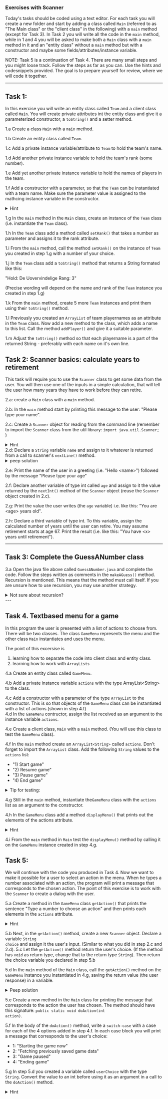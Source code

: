### Exercises with Scanner 
Today's tasks should be coded using a text editor. For each task you will create a new folder and start by adding a class called <code>Main</code> (referred to as "The Main class" or the "client class" in the following) with a <code>main</code> method (except for Task 3). 
In Task 2 you will write all the code in the <code>main</code> method, while in 1 and 4 you will be asked to make both a <code>Main</code> class with a <code>main</code> method in it and an "entity class" without a <code>main</code> method but with a constructor and maybe some fields/attributes/instance variable. 

NOTE: Task 5 is a continuation of Task 4. There are many small steps and you might loose track. Follow the steps as far as you can. Use the hints and codesnippets provided. The goal is to prepare yourself for review, where we will code it together. 

---
## Task 1:
In this exercise you will write an entity class called <code>Team</code> and a client class called <code>Main</code>. You will create private attributes int the entity class and give it a parameterized constructor, a <code>toString()</code> and a setter method.

1.a Create a class <code>Main</code> with a <code>main</code> method.

1.b Create an entity class called <code>Team</code>.

1.c Add a private instance variable/attribute to <code>Team</code> to hold the team's name.

1.d Add another private instance variable to hold the team's rank (some number).

1.e Add yet another private instance variable to hold the names of players in the team. 

1.f Add a constructor with a parameter, so that the <code>Team</code> can be instantiated with a team name. Make sure the parameter value is assigned to the mathcing instance variable in the constructor.
<details>
  <summary>Hint</summary>
  <p><code>public Team(String teamName)</code></p>
</details>

1.g In the <code>main</code> method in the <code>Main</code> class, create an instance of the <code>Team</code> class (i.e. instantiate the <code>Team</code> class).

1.h In the <code>Team</code> class add a method called <code>setRank()</code> that takes a number as parameter and assigns it to the rank attribute.

1.i From the <code>main</code> method, call the method <code>setRank()</code> on the instance of <code>Team</code> you created in step 1.g with a number of your choice.

1.j In the <code>Team</code> class add a <code>toString()</code> method that returns a String formated like this:

"Hold: De Uovervindelige
Rang: 3" 

(Precise wording will depend on the name and rank of the <code>Team</code> instance you created in step 1.g)

1.k From the <code>main</code> method, create 5 more <code>Team</code> instances and print them using their <code>toString()</code> method.

1.l Previously you created an <code>ArrayList</code> of team playernames as an attribute in the <code>Team</code> class. Now add a new method to the class, which adds a name to this list. Call the method <code>addPlayer()</code> and give it a suitable parameter. 

1.m Adjust the <code>toString()</code> method so that each playername is a part of the returned String - preferably with each name on it's own line.


## Task 2: Scanner basics: calculate years to retirement 
This task will require you to use the <code>Scanner</code> class to get some data from the user. You will then use one of the inputs in a simple calculation, that will tell the user how many years they have to work before they can retire.

2.a: create a <code>Main</code> class with a <code>main</code> method.

2.b: In the <code>main</code> method start by printing this message to the user: "Please type your name".

2.c: Create a <code>Scanner</code> object for reading from the command line (remember to import the <code>Scanner</code> class from the util library: <code>import java.util.Scanner; </code>)
<details>
  <summary>Hint</summary>
  <p><code>Scanner scanner = new Scanner(System.in);</code></p>
</details>
2.d: Declare a <code>String</code> variable <code>name</code> and assign to it whatever is returned from a call to scanner's <code>nextLine()</code> method.
<details>
  <summary>peep solution</summary>
  <p><code>String input =  scanner.nextLine();</code></p>
</details>

2.e: Print the name of the user in a greeting (i.e. "Hello \<name\>") followed by the message "Please type your age"

2.f: Declare another variable of type int  called <code>age</code> and assign to it the value returned by the <code>nextInt()</code> method of the <code>Scanner</code> object (reuse the <code>Scanner</code> object created in 2.c).

2.g: Print the value the user writes (the <code>age</code> variable) i.e. like this: "You are \<age\> years old".

2.h: Declare a third variable of type int. To this variable, assign the calculated number of years until the user can retire. You may assume retirement starts at age 67. Print the result (i.e. like this: "You have \<x\> years until retirement").

---

## Task 3: Complete the GuessANumber class
3.a Open the java file above called <code>GuessANumber.java</code> and complete the code. Follow the steps written as comments in the <code>makeAGuess()</code> method. Recursion is mentioned. This means that the method must call itself. If you are unsure how to use recursion, you may use another strategy.
<details>
  <summary>Not sure about recursion?</summary>
  <p><a href="https://www.geeksforgeeks.org/recursion-in-java/">Read about it here</a></p>
</details>
---

## Task 4. Textbased menu for a game
In this program the user is presented with a list of actions to choose from. There will be two classes. The class <code>GameMenu</code> represents the menu and the other class <code>Main</code> instantiates and uses the menu. 

The point of this excersise is 
1. learning how to separate the code into client class and entity class. 
2. learning how to work with <code>ArrayLists</code>

4.a Create an entity class called <code>GameMenu</code>.

4.b Add a private instance variable <code>actions</code> with the type ArrayList\<String\> to the class.

4.c Add a constructor with a parameter of the type <code>ArrayList</code> to the constructor. This is so that objects of the <code>GameMenu</code> class can be instantiated with a list of actions.(shown in step 4.f)  
4.d In the <code>GameMenu</code> contructor, assign the list received as an argument to the instance variable <code>actions</code>. 

4.e Create a client class, <code>Main</code> with a <code>main</code> method. (You will use this class to test the <code>GameMenu</code> class).

4.f In the <code>main</code> method create an <code>ArrayList\<String\></code> called <code>actions</code>. Don't forget to import the <code>ArrayList</code> class. 
Add the following <code>String</code> values to the <code>actions</code> list:
+ "1) Start game"
+ "2) Resume game"
+ "3) Pause game"
+ "4) End game"

<details>
  <summary>Tip for testing:</summary>
You can test the actions <code>ArrayList</code> by printing one of the elements:

<code>
System.out.print(actions.get(2)) // expected output: "Pause game"
</code>
</details>

4.g Still in the <code>main</code> method, instantiate the<code>GameMenu</code> class with the <code>actions</code> list as an argument to the constructor. 

4.h In the <code>GameMenu</code> class add a method <code>displayMenu()</code> that prints out the elements of the actions attribute. 
<details>
  <summary>Hint</summary>
  <p>you may use a <code>for-each</code>loop for printing the options
  </p>
</details>

4.i From the <code>main</code> method in <code>Main</code> test the <code>displayMenu()</code> method by calling it on the <code>GameMenu</code> instance created in step 4.g. 


## Task 5:
We will continue with the code you produced in Task 4. Now we want to make it possible for a user to select an action in the menu. When he types a number associated with an action, the program will print a message that corresponds to the chosen action. 
The point of this exercise is to work with the <code>Scanner</code> to create a dialog with the user.

5.a Create a method in the <code>GameMenu</code> class <code>getAction()</code> that prints the sentence "Type a number to choose an action" and then prints each elements in the <code>actions</code> attribute. 
 <details>
  <summary>Hint</summary>
  <p>Reuse the <code>displayMenu</code> method you wrote in step 4.h to accomplish the last bit. 
  </p>
</details>

5.b Next, in the <code>getAction()</code> method, create a new <code>Scanner</code> object. Declare a variable <code>String choice</code> and assign it the user's input. (Similar to what you did in step 2.c and 2.d).
5.c Let the <code>getAction()</code> method return the user's choice. (If the method has <code>void</code> as return type, change that to the return type <code>String</code>). Then return the choice variable you declared in step 5.b 

5.d In the <code>main</code> method of the <code>Main</code> class, call the <code>getAction()</code> method on the <code>GameMenu</code> instance you instantiated in 4.g, saving the return value (the user response) in a variable. 
<details>
  <summary>Peep solution</summary>
  <p>
    <code>
    String userChoice = getAction();
</code>
</p>
</details>

5.e Create a new method in the <code>Main</code> class for printing the message that corresponds to the action the user has chosen. The method should have this signature: <code>public static void doAction(int action)</code>. 

5.f In the body of the <code>doAction()</code> method, write a <code>switch-case</code> with a case for each of the 4 options added in step 4.f. In each case block you will print a message that corresponds to the user's choice:
   + 1: "Starting the game now"
   + 2: "Fetching previously saved game data"
   + 3: "Game paused"
   + 4: "Ending game"

5.g In step 5.d you created a variable called <code>userChoice</code> with the type <code>String</code>. Convert the value to an int before using it as an argument in a call to the <code>doAction()</code> method.
<details>
  <summary>Hint</summary>
  <p>
    You can parse from a <code>String</code> to an int by using
    <code>
    Integer.parseInt()
</code>
    Look it up in Java's API.
</p>
</details>





